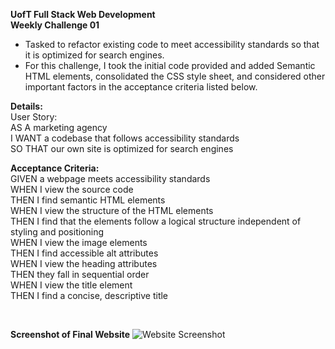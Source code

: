 **UofT Full Stack Web Development** <br />
**Weekly Challenge 01**
 - Tasked to refactor existing code to meet accessibility standards so that it is optimized for search engines.
 - For this challenge, I took the initial code provided and added Semantic HTML elements, consolidated the CSS style sheet, and considered other important factors in the acceptance criteria listed below.

**Details:** <br />
User Story: <br />
AS A marketing agency <br />
I WANT a codebase that follows accessibility standards <br />
SO THAT our own site is optimized for search engines <br />

**Acceptance Criteria:** <br />
GIVEN a webpage meets accessibility standards <br />
WHEN I view the source code <br />
THEN I find semantic HTML elements <br />
WHEN I view the structure of the HTML elements <br />
THEN I find that the elements follow a logical structure independent of styling and positioning <br />
WHEN I view the image elements <br />
THEN I find accessible alt attributes <br />
WHEN I view the heading attributes <br />
THEN they fall in sequential order <br />
WHEN I view the title element <br />
THEN I find a concise, descriptive title <br />

<br />

**Screenshot of Final Website**
![Website Screenshot](./assets/images/screencapture-file-C-Users-Taimur-Hasan-projects-urban-octo-telegram-index-html-2022-02-19-17_50_07.png)
